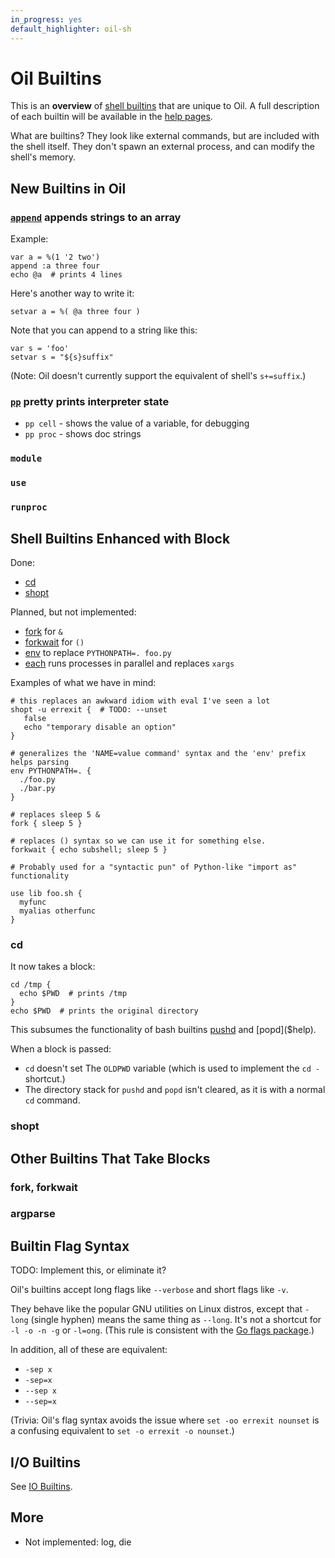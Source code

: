 ```yaml
---
in_progress: yes
default_highlighter: oil-sh
---
```


Oil Builtins
============

This is an **overview** of [shell builtins]($xref:shell-builtin) that are
unique to Oil.  A full description of each builtin will be available in the
[help pages](help-index.html).

What are builtins?  They look like external commands, but are included with the
shell itself.  They don't spawn an external process, and can modify the shell's
memory.

<div id="toc">
</div>

## New Builtins in Oil

### [`append`]($help) appends strings to an array

Example:

    var a = %(1 '2 two')
    append :a three four
    echo @a  # prints 4 lines

Here's another way to write it:

    setvar a = %( @a three four )

Note that you can append to a string like this:

    var s = 'foo'
    setvar s = "${s}suffix"

(Note: Oil doesn't currently support the equivalent of shell's `s+=suffix`.)

### [`pp`]($help) pretty prints interpreter state

- `pp cell` - shows the value of a variable, for debugging
- `pp proc` - shows doc strings

### `module`

### `use`

### `runproc`

## Shell Builtins Enhanced with Block

Done:

- [cd]($help)
- [shopt]($help)

Planned, but not implemented:

- [fork]($help) for `&`
- [forkwait]($help) for `()`
- [env]($help) to replace `PYTHONPATH=. foo.py`
- [each]($help) runs processes in parallel and replaces `xargs`

Examples of what we have in mind:

```
# this replaces an awkward idiom with eval I've seen a lot
shopt -u errexit {  # TODO: --unset
   false
   echo "temporary disable an option"
} 

# generalizes the 'NAME=value command' syntax and the 'env' prefix helps parsing
env PYTHONPATH=. {
  ./foo.py
  ./bar.py
}

# replaces sleep 5 &
fork { sleep 5 }

# replaces () syntax so we can use it for something else.
forkwait { echo subshell; sleep 5 }

# Probably used for a "syntactic pun" of Python-like "import as" functionality

use lib foo.sh {
  myfunc
  myalias otherfunc
}
```

### cd

It now takes a block:

    cd /tmp {
      echo $PWD  # prints /tmp
    }
    echo $PWD  # prints the original directory


This subsumes the functionality of bash builtins [pushd]($help) and
[popd]($help).

When a block is passed:

- `cd` doesn't set The `OLDPWD` variable (which is used to implement the `cd -`
  shortcut.)
- The directory stack for `pushd` and `popd` isn't cleared, as it is with a
  normal `cd` command.

### shopt

## Other Builtins That Take Blocks

### fork, forkwait

### argparse

## Builtin Flag Syntax

TODO: Implement this, or eliminate it?

Oil's builtins accept long flags like `--verbose` and short flags like `-v`.

They behave like the popular GNU utilities on Linux distros, except that
`-long` (single hyphen) means the same thing as `--long`.  It's not a shortcut
for `-l -o -n -g` or `-l=ong`.  (This rule is consistent with the [Go flags
  package][goflags].)

[goflags]: https://golang.org/pkg/flag/

In addition, all of these are equivalent:

- `-sep x`
- `-sep=x`
- `--sep x`
- `--sep=x`

(Trivia: Oil's flag syntax avoids the issue where `set -oo errexit nounset` is
a confusing equivalent to `set -o errexit -o nounset`.)

## I/O Builtins

See [IO Builtins](io-builtins.html).

## More

- Not implemented: log, die
